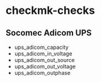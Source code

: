 # checkmk-checks
## Socomec Adicom UPS
 - ups_adicom_capacity
 - ups_adicom_in_voltage
 - ups_adicom_out_source
 - ups_adicom_out_voltage
 - ups_adicom_outphase
